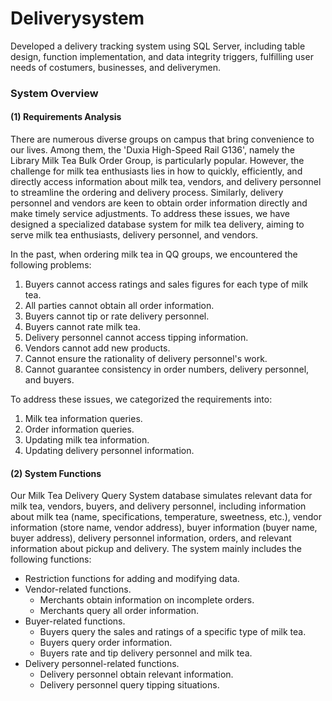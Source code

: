 # Deliverysystem
Developed a delivery tracking system using SQL Server, including table design, function implementation, and data integrity triggers, fulfilling user needs of costumers, businesses, and deliverymen.
### System Overview
#### (1) Requirements Analysis
There are numerous diverse groups on campus that bring convenience to our lives. Among them, the 'Duxia High-Speed Rail G136', namely the Library Milk Tea Bulk Order Group, is particularly popular. However, the challenge for milk tea enthusiasts lies in how to quickly, efficiently, and directly access information about milk tea, vendors, and delivery personnel to streamline the ordering and delivery process. Similarly, delivery personnel and vendors are keen to obtain order information directly and make timely service adjustments. To address these issues, we have designed a specialized database system for milk tea delivery, aiming to serve milk tea enthusiasts, delivery personnel, and vendors.

In the past, when ordering milk tea in QQ groups, we encountered the following problems:
1. Buyers cannot access ratings and sales figures for each type of milk tea.
2. All parties cannot obtain all order information.
3. Buyers cannot tip or rate delivery personnel.
4. Buyers cannot rate milk tea.
5. Delivery personnel cannot access tipping information.
6. Vendors cannot add new products.
7. Cannot ensure the rationality of delivery personnel's work.
8. Cannot guarantee consistency in order numbers, delivery personnel, and buyers.

To address these issues, we categorized the requirements into:
1. Milk tea information queries.
2. Order information queries.
3. Updating milk tea information.
4. Updating delivery personnel information.

#### (2) System Functions
Our Milk Tea Delivery Query System database simulates relevant data for milk tea, vendors, buyers, and delivery personnel, including information about milk tea (name, specifications, temperature, sweetness, etc.), vendor information (store name, vendor address), buyer information (buyer name, buyer address), delivery personnel information, orders, and relevant information about pickup and delivery. The system mainly includes the following functions:

- Restriction functions for adding and modifying data.
- Vendor-related functions.
  - Merchants obtain information on incomplete orders.
  - Merchants query all order information.
- Buyer-related functions.
  - Buyers query the sales and ratings of a specific type of milk tea.
  - Buyers query order information.
  - Buyers rate and tip delivery personnel and milk tea.
- Delivery personnel-related functions.
  - Delivery personnel obtain relevant information.
  - Delivery personnel query tipping situations.

